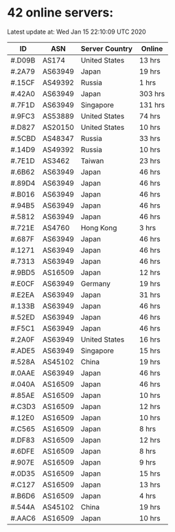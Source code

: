 # 42 online servers:

Latest update at: Wed Jan 15 22:10:09 UTC 2020

| ID | ASN | Server Country | Online |
| -- | --- | -------------- | ------ |
| #.D09B | AS174 | United States | 13 hrs |
| #.2A79 | AS63949 | Japan | 19 hrs |
| #.15CF | AS49392 | Russia | 1 hrs |
| #.42A0 | AS63949 | Japan | 303 hrs |
| #.7F1D | AS63949 | Singapore | 131 hrs |
| #.9FC3 | AS53889 | United States | 74 hrs |
| #.D827 | AS20150 | United States | 10 hrs |
| #.5CBD | AS48347 | Russia | 33 hrs |
| #.14D9 | AS49392 | Russia | 10 hrs |
| #.7E1D | AS3462 | Taiwan | 23 hrs |
| #.6B62 | AS63949 | Japan | 46 hrs |
| #.89D4 | AS63949 | Japan | 46 hrs |
| #.B016 | AS63949 | Japan | 46 hrs |
| #.94B5 | AS63949 | Japan | 46 hrs |
| #.5812 | AS63949 | Japan | 46 hrs |
| #.721E | AS4760 | Hong Kong | 3 hrs |
| #.687F | AS63949 | Japan | 46 hrs |
| #.1271 | AS63949 | Japan | 46 hrs |
| #.7313 | AS63949 | Japan | 46 hrs |
| #.9BD5 | AS16509 | Japan | 12 hrs |
| #.E0CF | AS63949 | Germany | 19 hrs |
| #.E2EA | AS63949 | Japan | 31 hrs |
| #.133B | AS63949 | Japan | 46 hrs |
| #.52ED | AS63949 | Japan | 46 hrs |
| #.F5C1 | AS63949 | Japan | 46 hrs |
| #.2A0F | AS63949 | United States | 16 hrs |
| #.ADE5 | AS63949 | Singapore | 15 hrs |
| #.528A | AS45102 | China | 19 hrs |
| #.0AAE | AS63949 | Japan | 46 hrs |
| #.040A | AS16509 | Japan | 46 hrs |
| #.85AE | AS16509 | Japan | 10 hrs |
| #.C3D3 | AS16509 | Japan | 12 hrs |
| #.12E0 | AS16509 | Japan | 10 hrs |
| #.C565 | AS16509 | Japan | 8 hrs |
| #.DF83 | AS16509 | Japan | 12 hrs |
| #.6DFE | AS16509 | Japan | 8 hrs |
| #.907E | AS16509 | Japan | 9 hrs |
| #.0D35 | AS16509 | Japan | 15 hrs |
| #.C127 | AS16509 | Japan | 13 hrs |
| #.B6D6 | AS16509 | Japan | 4 hrs |
| #.544A | AS45102 | China | 19 hrs |
| #.AAC6 | AS16509 | Japan | 10 hrs |

